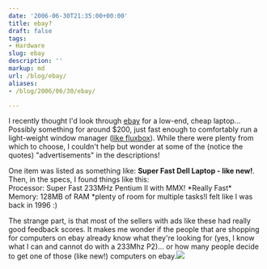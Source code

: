 ```yaml
---
date: '2006-06-30T21:35:00+00:00'
title: ebay?
draft: false
tags:
- Hardware
slug: ebay
description: ''
markup: md
url: /blog/ebay/
aliases:
- /blog/2006/06/30/ebay/

---
```


I recently thought I'd look through [ebay](http://ebay.com) for a low-end, cheap laptop... Possibly something for around $200, just fast enough to comfortably run a light-weight window manager ([like fluxbox](http://fluxbox.org/)). While there were plenty from which to choose, I couldn't help but wonder at some of the (notice the quotes) "advertisements" in the descriptions!  
  
One item was listed as something like: **Super Fast Dell Laptop - like new!**. Then, in the specs, I found things like this:  
Processor: Super Fast 233MHz Pentium II with MMX! \*Really Fast\*  
Memory: 128MB of RAM \*plenty of room for multiple tasks!I felt like I was back in 1996 :)  
  
The strange part, is that most of the sellers with ads like these had really good feedback scores. It makes me wonder if the people that are shopping for computers on ebay already know what they're looking for (yes, I know what I can and cannot do with a 233Mhz P2)... or how many people decide to get one of those (like new!) computers on ebay.![](https://blogger.googleusercontent.com/tracker/4123748873183487963-458228639285652565?l=bradmontgomery.blogspot.com)